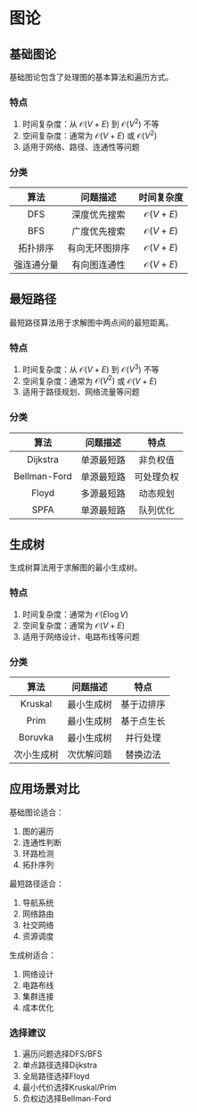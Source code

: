# 图论

## 基础图论

基础图论包含了处理图的基本算法和遍历方式。

### 特点
1. 时间复杂度：从 $\mathcal{O}(V+E)$ 到 $\mathcal{O}(V^2)$ 不等
2. 空间复杂度：通常为 $\mathcal{O}(V+E)$ 或 $\mathcal{O}(V^2)$
3. 适用于网络、路径、连通性等问题

### 分类

|算法|问题描述|时间复杂度|
|:-:|:-:|:-:|
|DFS|深度优先搜索|$\mathcal{O}(V+E)$|
|BFS|广度优先搜索|$\mathcal{O}(V+E)$|
|拓扑排序|有向无环图排序|$\mathcal{O}(V+E)$|
|强连通分量|有向图连通性|$\mathcal{O}(V+E)$|

## 最短路径

最短路径算法用于求解图中两点间的最短距离。

### 特点
1. 时间复杂度：从 $\mathcal{O}(V+E)$ 到 $\mathcal{O}(V^3)$ 不等
2. 空间复杂度：通常为 $\mathcal{O}(V^2)$ 或 $\mathcal{O}(V+E)$
3. 适用于路径规划、网络流量等问题

### 分类

|算法|问题描述|特点|
|:-:|:-:|:-:|
|Dijkstra|单源最短路|非负权值|
|Bellman-Ford|单源最短路|可处理负权|
|Floyd|多源最短路|动态规划|
|SPFA|单源最短路|队列优化|

## 生成树

生成树算法用于求解图的最小生成树。

### 特点
1. 时间复杂度：通常为 $\mathcal{O}(E \log V)$
2. 空间复杂度：通常为 $\mathcal{O}(V+E)$
3. 适用于网络设计、电路布线等问题

### 分类

|算法|问题描述|特点|
|:-:|:-:|:-:|
|Kruskal|最小生成树|基于边排序|
|Prim|最小生成树|基于点生长|
|Boruvka|最小生成树|并行处理|
|次小生成树|次优解问题|替换边法|

## 应用场景对比

基础图论适合：
1. 图的遍历
2. 连通性判断
3. 环路检测
4. 拓扑序列

最短路径适合：
1. 导航系统
2. 网络路由
3. 社交网络
4. 资源调度

生成树适合：
1. 网络设计
2. 电路布线
3. 集群连接
4. 成本优化

### 选择建议

1. 遍历问题选择DFS/BFS
2. 单点路径选择Dijkstra
3. 全局路径选择Floyd
4. 最小代价选择Kruskal/Prim
5. 负权边选择Bellman-Ford